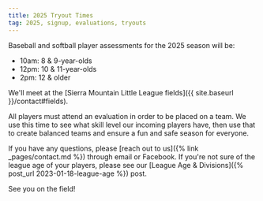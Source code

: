 ```yaml
---
title: 2025 Tryout Times
tag: 2025, signup, evaluations, tryouts
---
```


Baseball and softball player assessments for the 2025 season will be:

* 10am: 8 & 9-year-olds
* 12pm: 10 & 11-year-olds
* 2pm: 12 & older

We'll meet at the [Sierra Mountain Little League fields]({{ site.baseurl }}/contact#fields).

All players must attend an evaluation in order to be placed on a team. We use
this time to see what skill level our incoming players have, then use that to
create balanced teams and ensure a fun and safe season for everyone.

If you have any questions, please [reach out to us]({% link _pages/contact.md %})
through email or Facebook. If you're not sure of the league age of your players,
please see our [League Age & Divisions]({% post_url 2023-01-18-league-age %}) post.

See you on the field!
